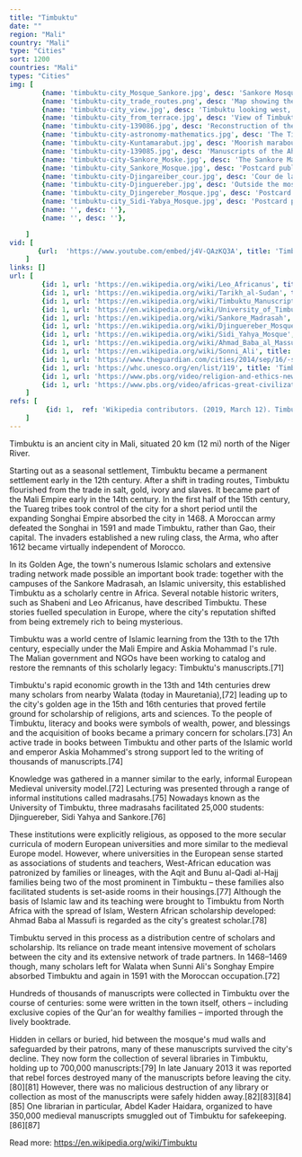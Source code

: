```yaml
---
title: "Timbuktu"
date: ""
region: "Mali"
country: "Mali" 
type: "Cities"
sort: 1200
countries: "Mali"
types: "Cities"
img: [
        {name: 'timbuktu-city_Mosque_Sankore.jpg', desc: 'Sankore Mosque in Timbuktu'},
        {name: 'timbuktu-city_trade_routes.png', desc: 'Map showing the main trans-Saharan caravan routes circa 1400. Also shown are the Ghana Empire (until the 13th century) and 13th – 15th century Mali Empire. Note the western route running from Djenné via Timbuktu to Sijilmassa. Present day Niger in yellow.'},
        {name: 'timbuktu-city_view.jpg', desc: 'Timbuktu looking west, René Caillié (1830)'},
        {name: 'timbuktu-city_from_terrace.jpg', desc: 'View of Timbuktu, Heinrich Barth (1858)'},
        {name: 'timbuktu-city-139086.jpg', desc: 'Reconstruction of the Ben Essayouti Library, Timbuktu'},
        {name: 'timbuktu-city-astronomy-mathematics.jpg', desc: 'The Timbuktu Manuscripts showing both mathematics and a heritage of astronomy in medieval Islam.'},
        {name: 'timbuktu-city-Kuntamarabut.jpg', desc: 'Moorish marabout of the Kuntua tribe, an ethnic Kounta clan, from which the Al Kounti manuscript collection derives its name. Dated 1898.'},
        {name: 'timbuktu-city-139085.jpg', desc: 'Manuscripts of the Ahmed Baba Centre'},
        {name: 'timbuktu-city-Sankore_Moske.jpg', desc: 'The Sankore Madrasah'},
        {name: 'timbuktu-city_Sankore_Mosque.jpg', desc: 'Postcard published by Edmond Fortier showing the mosque in 1905-06'},
        {name: 'timbuktu-city-Djingareiber_cour.jpg', desc: 'Cour de la mosquée de Djingareiber, Tombouctou'},
        {name: 'timbuktu-city-Djinguereber.jpg', desc: 'Outside the mosque'},
        {name: 'timbuktu-city_Djingereber_Mosque.jpg', desc: 'Postcard published by Edmond Fortier showing the mosque in 1905-1906'},
        {name: 'timbuktu-city_Sidi-Yabya_Mosque.jpg', desc: 'Postcard published by Edmond Fortier showing the Sidi Yahya Mosque in 1905-1906'},
        {name: '', desc: ''},
        {name: '', desc: ''},

    ]
vid: [
       {url:  'https://www.youtube.com/embed/j4V-QAzKQ3A', title: 'Timbuktu (UNESCO/NHK)'}
    ]
links: []
url: [
        {id: 1, url: 'https://en.wikipedia.org/wiki/Leo_Africanus', title: 'Leo Africanus', desc: 'Joannes Leo Africanus (/ˌæfrɪˈkeɪnəs/; born al-Hasan ibn Muhammad al-Wazzan al-Fasi, Arabic: حسن ابن محمد الوزان الفاسي‎; c. 1494 – c. 1554) was a Berber[2] Andalusi diplomat and author who is best known for his book Descrittione dell’Africa (Description of Africa) centered on the geography of the Maghreb and Nile Valley. The book was regarded among his scholarly peers in Europe as the most authoritative treatise on the subject until the modern exploration of Africa. For this work, Leo became a household name among European geographers' },
        {id: 1, url: 'https://en.wikipedia.org/wiki/Tarikh_al-Sudan', title: 'Tarikh al-Sudan', desc: 'The Tarikh al-Sudan (also Tarikh es-Sudan - the "History of the Sudan") is a West African chronicle written in Arabic in around 1655 by Abd al-Sadi. It provides the single most important primary source for the history of the Songhay Empire.' },
        {id: 1, url: 'https://en.wikipedia.org/wiki/Timbuktu_Manuscripts', title: 'Timbuktu Manuscripts', desc: 'Timbuktu Manuscripts (or Tombouctou Manuscripts) is a blanket term for the large number of historically important manuscripts that have been preserved for centuries in private households in Timbuktu, Mali. The collections include manuscripts about art, medicine, philosophy, and science, as well as copies of the Quran. The number of manuscripts in the collections has been estimated as high as 700,000.' },
        {id: 1, url: 'https://en.wikipedia.org/wiki/University_of_Timbuktu', title: 'University of Timbuktu', desc: 'The University of Timbuktu is a collective term for the teaching associated with three mosques in the city of Timbuktu in what is now Mali: the masajid (mosques) of Sankore, Djinguereber, and Sidi Yahya.' },
        {id: 1, url: 'https://en.wikipedia.org/wiki/Sankore_Madrasah', title: 'Sankore Madrasah', desc: 'Sankoré Madrasah, The University of Sankoré, or Sankore Masjid is one of three ancient centers of learning located in Timbuktu, Mali, West Africa. ' },
        {id: 1, url: 'https://en.wikipedia.org/wiki/Djinguereber_Mosque', title: 'Djinguereber Mosque', desc: 'The Djinguereber Mosque (French: Mosquée Djingareyber) in Timbuktu, Mali is a famous learning center of Mali built in 1327, and cited as Djingareyber or Djingarey Ber in various languages.' },
        {id: 1, url: 'https://en.wikipedia.org/wiki/Sidi_Yahya_Mosque', title: 'Sidi Yahya Mosque', desc: 'Sidi Yahya is a mosque and madrassa of Timbuktu in Mali which finished construction in 1440. Sidi Yahya along with Djinguereber and Sankore compose the "University" of Timbuktu. ' },
        {id: 1, url: 'https://en.wikipedia.org/wiki/Ahmad_Baba_al_Massufi', title: 'Ahmad Baba al Massufi', desc: 'Ahmad Baba al-Massufi al-Timbukti, full name Abu al-Abbas Ahmad ibn Ahmad al-Takruri Al-Massufi al-Timbukti (October 26, 1556 – April 22, 1627), was a medieval Sanhaja Berber writer, scholar, and political provocateur in the area then known as the Western Sudan. Throughout his life, he wrote more than 40 books and is often noted as having been Timbuktu’s greatest scholar.' },
        {id: 1, url: 'https://en.wikipedia.org/wiki/Sonni_Ali', title: 'Sonni Ali', desc: 'Sunni Ali, also known as The Giraffe, was born Ali Kolon. He reigned from about 1464 to 1492. Sunni Ali was the first king of the Songhai Empire, located in Africa and the 15th ruler of the Sunni dynasty. Under Sunni Ali''s infantry and cavalry many cities were captured and then fortified, such as Timbuktu (captured in 1468) and Djenné (captured in 1475). Sunni conducted a repressive policy against the scholars of Timbuktu, especially those of the Sankore region who were associated with the Tuareg whom Ali expelled to gain control of the town.' },
        {id: 1, url: 'https://www.theguardian.com/cities/2014/sep/16/-sp-life-timbuktu-mali-ancient-city-gold-slowly-turning-to-dust', title: 'Life in Timbuktu: how the ancient city of gold is slowly turning to dust', desc: '' },
        {id: 1, url: 'https://whc.unesco.org/en/list/119', title: 'Timbuktu - UNESCO World Heritage Centre', desc: '' },
        {id: 1, url: 'https://www.pbs.org/video/religion-and-ethics-newsweekly-timbuktu/', title: 'Timbuktu | Season 7 Episode 10/02/2003 | Religion & Ethics - PBS', desc: '' },
        {id: 1, url: 'https://www.pbs.org/video/africas-great-civilizations-city-timbuktu-africas-great-civilizations/', title: 'City of Timbuktu | Africa''s Great Civilizations', desc: '' },
    ]
refs: [
         {id: 1,  ref: 'Wikipedia contributors. (2019, March 12). Timbuktu. In Wikipedia, The Free Encyclopedia. Retrieved 22:32, March 20, 2019, from ', url: 'https://en.wikipedia.org/w/index.php?title=Timbuktu&oldid=887474557'}
    ]
---
```

Timbuktu is an ancient city in Mali, situated 20 km (12 mi) north of the Niger River. 

Starting out as a seasonal settlement, Timbuktu became a permanent settlement early in the 12th century. After a shift in trading routes, Timbuktu flourished from the trade in salt, gold, ivory and slaves. It became part of the Mali Empire early in the 14th century. In the first half of the 15th century, the Tuareg tribes took control of the city for a short period until the expanding Songhai Empire absorbed the city in 1468. A Moroccan army defeated the Songhai in 1591 and made Timbuktu, rather than Gao, their capital. The invaders established a new ruling class, the Arma, who after 1612 became virtually independent of Morocco. 

In its Golden Age, the town's numerous Islamic scholars and extensive trading network made possible an important book trade: together with the campuses of the Sankore Madrasah, an Islamic university, this established Timbuktu as a scholarly centre in Africa. Several notable historic writers, such as Shabeni and Leo Africanus, have described Timbuktu. These stories fuelled speculation in Europe, where the city's reputation shifted from being extremely rich to being mysterious.

Timbuktu was a world centre of Islamic learning from the 13th to the 17th century, especially under the Mali Empire and Askia Mohammad I's rule. The Malian government and NGOs have been working to catalog and restore the remnants of this scholarly legacy: Timbuktu's manuscripts.[71]

Timbuktu's rapid economic growth in the 13th and 14th centuries drew many scholars from nearby Walata (today in Mauretania),[72] leading up to the city's golden age in the 15th and 16th centuries that proved fertile ground for scholarship of religions, arts and sciences. To the people of Timbuktu, literacy and books were symbols of wealth, power, and blessings and the acquisition of books became a primary concern for scholars.[73] An active trade in books between Timbuktu and other parts of the Islamic world and emperor Askia Mohammed's strong support led to the writing of thousands of manuscripts.[74]

Knowledge was gathered in a manner similar to the early, informal European Medieval university model.[72] Lecturing was presented through a range of informal institutions called madrasahs.[75] Nowadays known as the University of Timbuktu, three madrasahs facilitated 25,000 students: Djinguereber, Sidi Yahya and Sankore.[76]

These institutions were explicitly religious, as opposed to the more secular curricula of modern European universities and more similar to the medieval Europe model. However, where universities in the European sense started as associations of students and teachers, West-African education was patronized by families or lineages, with the Aqit and Bunu al-Qadi al-Hajj families being two of the most prominent in Timbuktu – these families also facilitated students is set-aside rooms in their housings.[77] Although the basis of Islamic law and its teaching were brought to Timbuktu from North Africa with the spread of Islam, Western African scholarship developed: Ahmad Baba al Massufi is regarded as the city's greatest scholar.[78]

Timbuktu served in this process as a distribution centre of scholars and scholarship. Its reliance on trade meant intensive movement of scholars between the city and its extensive network of trade partners. In 1468–1469 though, many scholars left for Walata when Sunni Ali's Songhay Empire absorbed Timbuktu and again in 1591 with the Moroccan occupation.[72]

Hundreds of thousands of manuscripts were collected in Timbuktu over the course of centuries: some were written in the town itself, others – including exclusive copies of the Qur'an for wealthy families – imported through the lively booktrade.

Hidden in cellars or buried, hid between the mosque's mud walls and safeguarded by their patrons, many of these manuscripts survived the city's decline. They now form the collection of several libraries in Timbuktu, holding up to 700,000 manuscripts:[79] In late January 2013 it was reported that rebel forces destroyed many of the manuscripts before leaving the city.[80][81] However, there was no malicious destruction of any library or collection as most of the manuscripts were safely hidden away.[82][83][84][85] One librarian in particular, Abdel Kader Haidara, organized to have 350,000 medieval manuscripts smuggled out of Timbuktu for safekeeping.[86][87]

Read more: https://en.wikipedia.org/wiki/Timbuktu